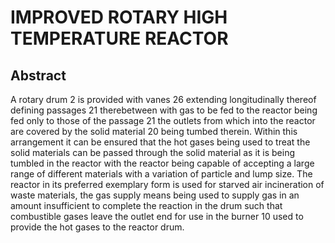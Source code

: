 # IMPROVED ROTARY HIGH TEMPERATURE REACTOR

## Abstract
A rotary drum 2 is provided with vanes 26 extending longitudinally thereof defining passages 21 therebetween with gas to be fed to the reactor being fed only to those of the passage 21 the outlets from which into the reactor are covered by the solid material 20 being tumbed therein. Within this arrangement it can be ensured that the hot gases being used to treat the solid materials can be passed through the solid material as it is being tumbled in the reactor with the reactor being capable of accepting a large range of different materials with a variation of particle and lump size. The reactor in its preferred exemplary form is used for starved air incineration of waste materials, the gas supply means being used to supply gas in an amount insufficient to complete the reaction in the drum such that combustible gases leave the outlet end for use in the burner 10 used to provide the hot gases to the reactor drum.